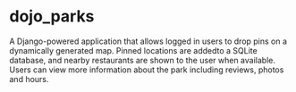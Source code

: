 # dojo_parks
A Django-powered application that allows logged in users to drop pins on a dynamically generated map. Pinned locations are addedto a SQLite database, and nearby restaurants are shown to the user when available. Users can view more information about the park including reviews, photos and hours.
